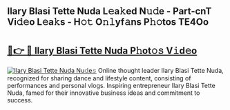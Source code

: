 ## Ilary Blasi Tette Nuda L𝚎a𝚔ed N𝚞𝚍e - Part-cnT Vi𝚍𝚎o L𝚎a𝚔s - H𝚘𝚝 O𝚗𝚕yf𝚊ns P𝚑𝚘tos TE4Oo

# <h2><a href="http://kf6rqi.oniu.top/?m=Ilary+Blasi+Tette+Nuda">🔗👉 🔴 Ilary Blasi Tette Nuda P𝚑ot𝚘𝚜 V𝚒d𝚎o</a></h2>

[![Ilary Blasi Tette Nuda Nu𝚍e𝚜](https://i.imgur.com/0qMVB7G.gif)](http://kf6rqi.oniu.top/?m=Ilary+Blasi+Tette+Nuda)
Online thought leader Ilary Blasi Tette Nuda, recognized for sharing dance and lifestyle content, consisting of performances and personal vlogs. Inspiring entrepreneur Ilary Blasi Tette Nuda, famed for their innovative business ideas and commitment to success.  
